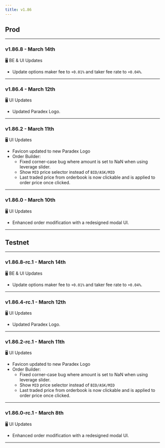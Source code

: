 ```yaml
---
title: v1.86
---
```

## Prod
---
### v1.86.8 - March 14th
🖥️  BE & UI Updates
* Update options maker fee to `+0.01%` and taker fee rate to `+0.04%`.
---
### v1.86.4 - March 12th
🖥️  UI Updates
* Updated Paradex Logo.
---
### v1.86.2 - March 11th
🖥️  UI Updates
* Favicon updated to new Paradex Logo
* Order Builder: 
  * Fixed corner-case bug where amount is set to NaN when using leverage slider.
  * Show `MID` price selector instead of `BID/ASK/MID`
  * Last traded price from orderbook is now clickable and is applied to order price once clicked.
---
### v1.86.0 - March 10th
🖥️  UI Updates
* Enhanced order modification with a redesigned modal UI.
---

## Testnet
---
### v1.86.8-rc.1 - March 14th
🖥️  BE & UI Updates
* Update options maker fee to `+0.01%` and taker fee rate to `+0.04%`.
---
### v1.86.4-rc.1 - March 12th
🖥️  UI Updates
* Updated Paradex Logo.
---
### v1.86.2-rc.1 - March 11th
🖥️  UI Updates
* Favicon updated to new Paradex Logo
* Order Builder: 
  * Fixed corner-case bug where amount is set to NaN when using leverage slider.
  * Show `MID` price selector instead of `BID/ASK/MID`
  * Last traded price from orderbook is now clickable and is applied to order price once clicked.
---
### v1.86.0-rc.1 - March 8th
🖥️  UI Updates
* Enhanced order modification with a redesigned modal UI.
---
